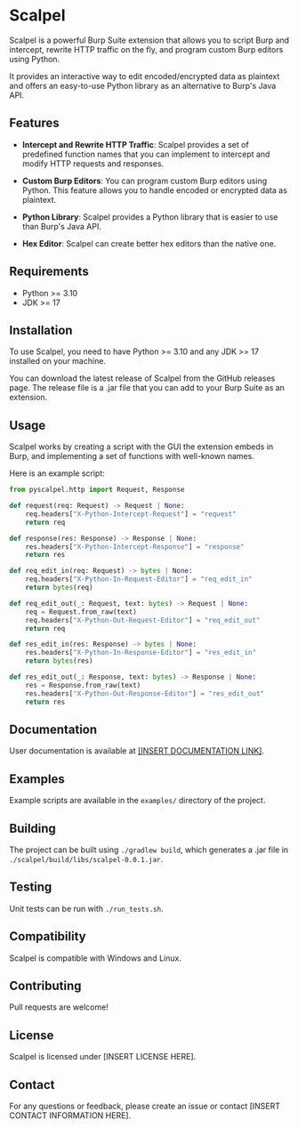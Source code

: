 # Scalpel

Scalpel is a powerful Burp Suite extension that allows you to script Burp and intercept, rewrite HTTP traffic on the fly, and program custom Burp editors using Python.

It provides an interactive way to edit encoded/encrypted data as plaintext and offers an easy-to-use Python library as an alternative to Burp's Java API.

## Features

-   **Intercept and Rewrite HTTP Traffic**: Scalpel provides a set of predefined function names that you can implement to intercept and modify HTTP requests and responses.

-   **Custom Burp Editors**: You can program custom Burp editors using Python. This feature allows you to handle encoded or encrypted data as plaintext.

-   **Python Library**: Scalpel provides a Python library that is easier to use than Burp's Java API.

-   **Hex Editor**: Scalpel can create better hex editors than the native one.

## Requirements

-   Python >= 3.10
-   JDK >= 17

## Installation

To use Scalpel, you need to have Python >= 3.10 and any JDK >= 17 installed on your machine.

You can download the latest release of Scalpel from the GitHub releases page. The release file is a .jar file that you can add to your Burp Suite as an extension.

## Usage

Scalpel works by creating a script with the GUI the extension embeds in Burp, and implementing a set of functions with well-known names.

Here is an example script:

```py
from pyscalpel.http import Request, Response

def request(req: Request) -> Request | None:
    req.headers["X-Python-Intercept-Request"] = "request"
    return req

def response(res: Response) -> Response | None:
    res.headers["X-Python-Intercept-Response"] = "response"
    return res

def req_edit_in(req: Request) -> bytes | None:
    req.headers["X-Python-In-Request-Editor"] = "req_edit_in"
    return bytes(req)

def req_edit_out(_: Request, text: bytes) -> Request | None:
    req = Request.from_raw(text)
    req.headers["X-Python-Out-Request-Editor"] = "req_edit_out"
    return req

def res_edit_in(res: Response) -> bytes | None:
    res.headers["X-Python-In-Response-Editor"] = "res_edit_in"
    return bytes(res)

def res_edit_out(_: Response, text: bytes) -> Response | None:
    res = Response.from_raw(text)
    res.headers["X-Python-Out-Response-Editor"] = "res_edit_out"
    return res
```

## Documentation

User documentation is available at [[INSERT DOCUMENTATION LINK]](http://userdoc.scalpel.com).

## Examples

Example scripts are available in the `examples/` directory of the project.

## Building

The project can be built using `./gradlew build`, which generates a .jar file in `./scalpel/build/libs/scalpel-0.0.1.jar`.

## Testing

Unit tests can be run with `./run_tests.sh`.

## Compatibility

Scalpel is compatible with Windows and Linux.

## Contributing

Pull requests are welcome!

## License

Scalpel is licensed under [INSERT LICENSE HERE].

## Contact

For any questions or feedback, please create an issue or contact [INSERT CONTACT INFORMATION HERE].
